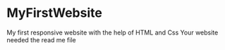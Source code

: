 # MyFirstWebsite
My first responsive website with the help of HTML and Css
Your website needed the read me file
